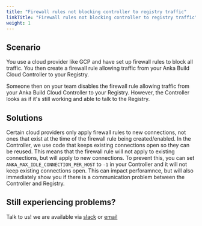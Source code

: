 ```yaml
---
title: "Firewall rules not blocking controller to registry traffic"
linkTitle: "Firewall rules not blocking controller to registry traffic"
weight: 1
---
```


## Scenario

You use a cloud provider like GCP and have set up firewall rules to block all traffic. You then create a firewall rule allowing traffic from your Anka Build Cloud Controller to your Registry.

Someone then on your team disables the firewall rule allowing traffic from your Anka Build Cloud Controller to your Registry. However, the Controller looks as if it's still working and able to talk to the Registry.

## Solutions

Certain cloud providers only apply firewall rules to new connections, not ones that exist at the time of the firewall rule being created/enabled. In the Controller, we use code that keeps existing connections open so they can be reused. This means that the firewall rule will not apply to existing connections, but will apply to new connections. To prevent this, you can set `ANKA_MAX_IDLE_CONNECTION_PER_HOST` to `-1` in your Controller and it will not keep existing connections open. This can impact perforamnce, but will also immediately show you if there is a communication problem between the Controller and Registry.

## Still experiencing problems?

Talk to us! we are available via [slack](https://slack.veertu.com/) or [email](mailto:support@veertu.com)
